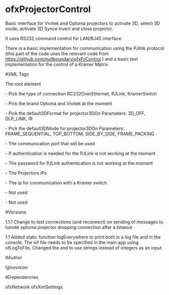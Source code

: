 ﻿ofxProjectorControl
============

Basic interface for Vivitek and Optoma projectors to activate 3D, select 3D mode, activate 3D Synce Invert and close projector.

It uses RS232 command control for LAN/RJ45 interface.

There is a basic implementation for communication using the PJlink protocol (this part of the code uses the relevant code from https://github.com/nullboundary/ofxPJControl ) and a basic test implementation for the control of a Kramer Matrix

#XML Tags

<Settings> The root element

<communicationMode> - Pick the type of connection RC232OverEthernet, PJLink, KramerSwitch

<projectorBrand> - Pick the brand Optoma and Vivitek at the moment

<default3DFormat> - Pick the default3DFormat for projector3DOn Parameters: 3D_OFF,  DLP_LINK, IR

<default3DMode> - Pick the default3DMode for projector3DOn Parameters: FRAME_SEQUENTIAL, TOP_BOTTOM, SIDE_BY_SIDE, FRAME_PACKING

<port> - The communication port that will be used

<authenticationNeeded> - If authentication is needed for the PJLink is not working at the moment

<password> - The password for PJLink authentication is not working at the moment

<projectors> - The Projectors IPs

<kramerIP> - The ip for communication with a Kramer switch

<startingChannel> - Not used

<numberOfInputs> - Not used

#Versions

1.1.1 Change to test connections (and reconnect) on sending of messages to handle optoma projector dropping connection after a timeout

1.1 Added static function logEverywhere to print both in a log file and in the console. The lof file needs to be specified in the main app using ofLogToFile.
Changed the <default3DFormat> and <default3DMode> to use strings instead of integers as an input 

#Author

Igloovision

#Dependencies

ofxNetwork
ofxXmlSettings



  
